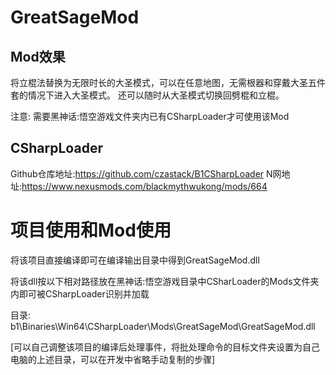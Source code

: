 # GreatSageMod

## Mod效果
将立棍法替换为无限时长的大圣模式，可以在任意地图，无需根器和穿戴大圣五件套的情况下进入大圣模式。
还可以随时从大圣模式切换回劈棍和立棍。

注意: 需要黑神话:悟空游戏文件夹内已有CSharpLoader才可使用该Mod
## CSharpLoader
Github仓库地址:https://github.com/czastack/B1CSharpLoader
N网地址:https://www.nexusmods.com/blackmythwukong/mods/664


# 项目使用和Mod使用
将该项目直接编译即可在编译输出目录中得到GreatSageMod.dll

将该dll按以下相对路径放在黑神话:悟空游戏目录中CSharLoader的Mods文件夹内即可被CSharpLoader识别并加载

目录: b1\Binaries\Win64\CSharpLoader\Mods\GreatSageMod\GreatSageMod.dll

[可以自己调整该项目的编译后处理事件，将批处理命令的目标文件夹设置为自己电脑的上述目录，可以在开发中省略手动复制的步骤]
